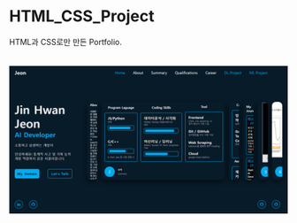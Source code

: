 # HTML_CSS_Project
HTML과 CSS로만 만든 Portfolio.

<img style="margin-top: 20px" src='./images/portfolio.PNG'>
